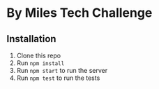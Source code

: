 # By Miles Tech Challenge


## Installation

1. Clone this repo
2. Run `npm install`
3. Run `npm start` to run the server
4. Run `npm test` to run the tests

